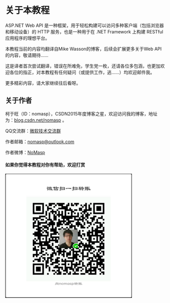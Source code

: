 # 关于本教程

ASP.NET Web API 是一种框架，用于轻松构建可以访问多种客户端（包括浏览器和移动设备）的 HTTP 服务，也是一种用于在 .NET Framework 上构建 RESTful 应用程序的理想平台。

本教程当前的内容均翻译自Mike Wasson的博客，后续会扩展更多关于Web API的内容，敬请期待……

这是译者首次尝试翻译，错误在所难免，学生党一枚，还请各位多包涵，也更加欢迎各位的指正，对本教程有任何疑问（或提供工作，逃……）均欢迎邮件我。

更多精彩内容，请大家继续往后看呀。

**关于作者**
----

柯于旺（ID：nomasp），CSDN2015年度博客之星，欢迎访问我的博客，地址为：<a href="http://blog.csdn.net/nomasp" target="_blank">blog.csdn.net/nomasp</a> 。

QQ交流群：<a href="http://jq.qq.com/?_wv=1027&k=2Hju2Xm" target="_blank">微软技术交流群</a> 

作者邮箱：nomasp@outlook.com

作者微博：<a href="http://weibo.com/nomasp" target="_blank">NoMasp</a> 

#### 如果你觉得本教程对你有帮助，欢迎打赏

<img src="cover/webapikeyuwang.jpg" width="400">
